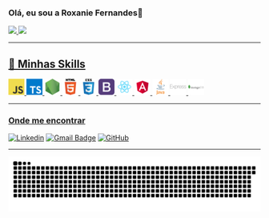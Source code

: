 ### Olá, eu sou a Roxanie Fernandes👋

<div>
  <a href="https://github.com/RoxanieFernandes">
  <img height="180em" src="https://github-readme-stats.vercel.app/api?username=RoxanieFernandes&show_icons=true&theme=dark#gh-dark-mode-only"/>
  <img height="180em" src="https://github-readme-stats.vercel.app/api/top-langs/?username=RoxanieFernandes&layout=compact&langs_count=7&theme=dark#gh-dark-mode-only"/>
</div>

---

## 🚀 Minhas Skills

<code><img height="32" src="https://raw.githubusercontent.com/github/explore/80688e429a7d4ef2fca1e82350fe8e3517d3494d/topics/javascript/javascript.png" alt="Javascript"/></code>
<code><img height="32" src="https://raw.githubusercontent.com/github/explore/80688e429a7d4ef2fca1e82350fe8e3517d3494d/topics/typescript/typescript.png" alt="Typescript"/></code>
<code><img height="32" src="https://raw.githubusercontent.com/github/explore/80688e429a7d4ef2fca1e82350fe8e3517d3494d/topics/nodejs/nodejs.png" alt="Nodejs"/></code>
<code><img height="32" src="https://raw.githubusercontent.com/github/explore/80688e429a7d4ef2fca1e82350fe8e3517d3494d/topics/html/html.png" alt="HTML5"/></code>
<code><img height="32" src="https://raw.githubusercontent.com/github/explore/80688e429a7d4ef2fca1e82350fe8e3517d3494d/topics/css/css.png" alt="CSS"/></code>
<code><img height="32" src="https://raw.githubusercontent.com/github/explore/80688e429a7d4ef2fca1e82350fe8e3517d3494d/topics/bootstrap/bootstrap.png" alt="Bootstrap"/></code>
<code><img height="32" src="https://raw.githubusercontent.com/github/explore/80688e429a7d4ef2fca1e82350fe8e3517d3494d/topics/react/react.png" alt="React"/></code>
<code><img height="32" src="https://raw.githubusercontent.com/github/explore/80688e429a7d4ef2fca1e82350fe8e3517d3494d/topics/angular/angular.png" alt="Angular"/></code>
<code><img height="32" src="https://raw.githubusercontent.com/github/explore/80688e429a7d4ef2fca1e82350fe8e3517d3494d/topics/java/java.png" alt="Java"/></code>
<code><img height="32" src="https://raw.githubusercontent.com/github/explore/80688e429a7d4ef2fca1e82350fe8e3517d3494d/topics/express/express.png" alt="Express"/></code>
<code><img height="32" src="https://raw.githubusercontent.com/github/explore/80688e429a7d4ef2fca1e82350fe8e3517d3494d/topics/mongodb/mongodb.png" alt="MongoDB"/></code>

---

<h3>Onde me encontrar</h3>

[![Linkedin](https://img.shields.io/badge/-roxaniefernandes-blue?style=flat-square&logo=Linkedin&logoColor=white&link=https://www.linkedin.com/in/roxanie-fernandes/)](https://www.linkedin.com/in/roxanie-fernandes-/)
[![Gmail Badge](https://img.shields.io/badge/-roxaniedmfernandes@email.com-006bed?style=flat-square&logo=Gmail&logoColor=white&link=mailto:roxaniedmfernandes@gmail.com)](mailto:roxaniedmfernandes@gmail.com)
[![GitHub](https://img.shields.io/github/followers/iuricode?label=follow&style=social)](https://github.com/RoxanieFernandes)

---
![Snake animation](https://github.com/flememaia/flememaia/blob/output/github-contribution-grid-snake.svg)
